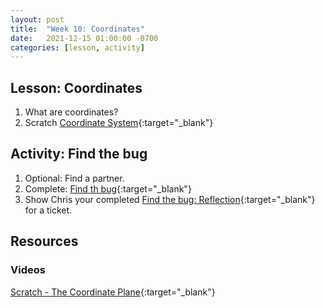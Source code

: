 ```yaml
---
layout: post
title:  "Week 10: Coordinates"
date:   2021-12-15 01:00:00 -0700
categories: [lesson, activity]
---
```


## Lesson: Coordinates

1. What are coordinates?
2. Scratch [Coordinate System](https://en.scratch-wiki.info/wiki/Coordinate_System){:target="_blank"}

## Activity: Find the bug

1. Optional: Find a partner.
2. Complete: [Find th bug](https://projects.raspberrypi.org/en/projects/find-the-bug/0){:target="_blank"}
3. Show Chris your completed [Find the bug: Reflection](https://projects.raspberrypi.org/en/projects/find-the-bug/7){:target="_blank"} for a ticket.

## Resources

### Videos

[Scratch - The Coordinate Plane](https://www.youtube.com/watch?v=bryL7qNO0cg){:target="_blank"}
